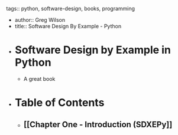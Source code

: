 tags:: python, software-design, books, programming

- author:: Greg Wilson
- title:: Software Design By Example - Python
- # Software Design by Example in Python
	- A great book
- # Table of Contents
	- ## [[Chapter One - Introduction (SDXEPy]]